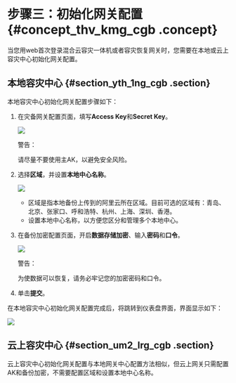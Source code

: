 # 步骤三：初始化网关配置 {#concept_thv_kmg_cgb .concept}

当您用web首次登录混合云容灾一体机或者容灾恢复网关时，您需要在本地或云上容灾中心初始化网关配置。

## 本地容灾中心 {#section_yth_1ng_cgb .section}

本地容灾中心初始化网关配置步骤如下：

1.  在灾备网关配置页面，填写**Access Key**和**Secret Key**。

    ![](http://static-aliyun-doc.oss-cn-hangzhou.aliyuncs.com/assets/img/64163/154469221234139_zh-CN.png)

    警告：

    请尽量不要使用主AK，以避免安全风险。

2.  选择**区域**，并设置**本地中心名称**。

    ![](http://static-aliyun-doc.oss-cn-hangzhou.aliyuncs.com/assets/img/64163/154469221234140_zh-CN.png)

    -   区域是指本地备份上传到的阿里云所在区域。目前可选的区域有：青岛、北京、张家口、呼和浩特、杭州、上海、深圳、香港。
    -   设置本地中心名称，以方便您区分和管理多个本地中心。
3.  在备份加密配置页面，开启**数据存储加密**、输入**密码**和**口令**。

    ![](http://static-aliyun-doc.oss-cn-hangzhou.aliyuncs.com/assets/img/64163/154469221234143_zh-CN.png)

    警告：

    为使数据可以恢复，请务必牢记您的加密密码和口令。

4.  单击**提交**。

在本地容灾中心初始化网关配置完成后，将跳转到仪表盘界面，界面显示如下：

![](http://static-aliyun-doc.oss-cn-hangzhou.aliyuncs.com/assets/img/64163/154469221234144_zh-CN.png)

## 云上容灾中心 {#section_um2_lrg_cgb .section}

云上容灾中心初始化网关配置与本地网关中心配置方法相似，但云上网关只需配置AK和备份加密，不需要配置区域和设置本地中心名称。

